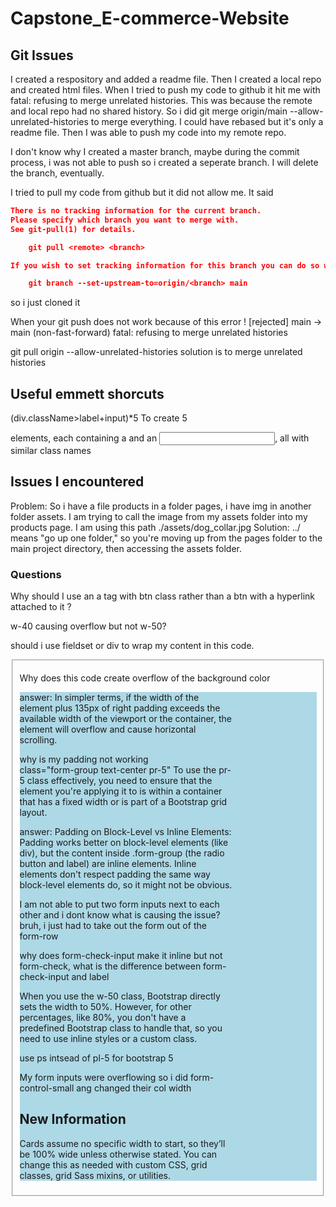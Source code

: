 # Capstone_E-commerce-Website



## Git Issues
I created a respository and added a readme file. Then I created a local repo and created html files. When I tried to push my code to github it hit me with fatal: refusing to merge unrelated histories. This was because the remote and local repo had no shared history. So i did git merge origin/main --allow-unrelated-histories to merge everything. I could have rebased but it's only a readme file. Then I was able to push my code into my remote repo. 

I don't know why I created a master branch, maybe during the commit process, i was not able to push so i created a seperate branch. I will delete the branch, eventually. 

I tried to pull my code from github but it did not allow me. It said 
```json
There is no tracking information for the current branch.
Please specify which branch you want to merge with.
See git-pull(1) for details.

    git pull <remote> <branch>

If you wish to set tracking information for this branch you can do so with:

    git branch --set-upstream-to=origin/<branch> main
```
so i just cloned it

When your git push does not work because of this error
! [rejected]        main -> main (non-fast-forward)
fatal: refusing to merge unrelated histories

git pull origin <branch-name> --allow-unrelated-histories
solution is to merge unrelated histories 

## Useful emmett shorcuts 
(div.className>label+input)*5
To create 5 <div> elements, each containing a <label> and an <input>, all with similar class names

## Issues I encountered 
Problem: So i have a file products in a folder pages, i have img in another folder assets. I am trying to call the image from my assets folder into my products page. I am using this path  ./assets/dog_collar.jpg
Solution:  ../ means "go up one folder," so you're moving up from the pages folder to the main project directory, then accessing the assets folder.


### Questions

Why should I use an a tag with btn class rather than a btn with a hyperlink attached to it ? 

w-40 causing overflow but not w-50? 

should i use fieldset or div to wrap my content in this code. <fieldset>

Why does this code create overflow of the background color          
 <div class="form-group text-center my-2"  style="background: lightblue; padding-right:135px;">
answer: In simpler terms, if the width of the element plus 135px of right padding exceeds the available width of the viewport or the container, the element will overflow and cause horizontal scrolling.

why is my padding not working               
class="form-group text-center pr-5"
To use the pr-5 class effectively, you need to ensure that the element you're applying it to is within a container that has a fixed width or is part of a Bootstrap grid layout.

answer: Padding on Block-Level vs Inline Elements: Padding works better on block-level elements (like div), but the content inside .form-group (the radio button and label) are inline elements. Inline elements don't respect padding the same way block-level elements do, so it might not be obvious.

I am not able to put two form inputs next to each other and i dont know what is causing the issue?
bruh, i just had to take out the form out of the form-row

why does form-check-input make it inline but not form-check, what is the difference between form-check-input and label

When you use the w-50 class, Bootstrap directly sets the width to 50%. However, for other percentages, like 80%, you don't have a predefined Bootstrap class to handle that, so you need to use inline styles or a custom class.

use ps intsead of pl-5 for bootstrap 5

My form inputs were overflowing so i did form-control-small ang changed their col width

## New Information

Cards assume no specific width to start, so they’ll be 100% wide unless otherwise stated. You can change this as needed with custom CSS, grid classes, grid Sass mixins, or utilities.

